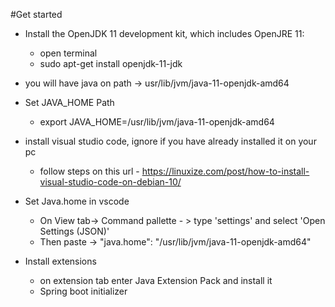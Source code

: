 #Get started

- Install the OpenJDK 11 development kit, which includes OpenJRE 11:
  - open terminal
  - sudo apt-get install openjdk-11-jdk
  
 - you will have java on path -> usr/lib/jvm/java-11-openjdk-amd64

- Set JAVA_HOME Path
  - export JAVA_HOME=/usr/lib/jvm/java-11-openjdk-amd64
  
- install visual studio code, ignore if you have already installed it on your pc
  - follow steps on this url - https://linuxize.com/post/how-to-install-visual-studio-code-on-debian-10/

- Set Java.home in vscode
  - On View tab-> Command pallette - > type 'settings' and select 'Open Settings (JSON)'
  - Then paste  -> "java.home": "/usr/lib/jvm/java-11-openjdk-amd64"
  
- Install extensions
  - on extension tab enter Java Extension Pack and install it
  - Spring boot initializer
 
 
 